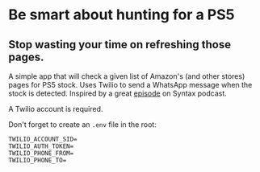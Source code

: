 # Be smart about hunting for a PS5
## Stop wasting your time on refreshing those pages.


A simple app that will check a given list of Amazon's (and other stores) pages for PS5 stock. Uses Twilio to send a WhatsApp message when the stock is detected. Inspired by a great [episode](https://syntax.fm/show/311/hasty-treat-how-would-we-script-a-ps5-buying-bot) on Syntax podcast.

A Twilio account is required.

Don't forget to create an `.env` file in the root:

````dotenv
TWILIO_ACCOUNT_SID=
TWILIO_AUTH_TOKEN=
TWILIO_PHONE_FROM=
TWILIO_PHONE_TO=
````

